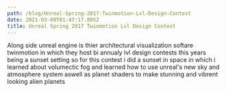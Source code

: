 ```yaml
---
path: /blog/Unreal-Spring-2017-Twinmotion-Lvl-Design-Contest
date: 2021-03-08T01:47:17.805Z
title: Unreal Spring 2017 Twinmotion Lvl Design Contest
---
```

Along side unreal engine is thier architectural visualization softare twinmotion in which they host bi annualy lvl design contests this years being a sunset setting so for this contest i did a sunset in space in which i learned about volumectic fog and learned how to use unreal's new sky and atmosphere system aswell as planet shaders to make stunning and vibrent looking alien planets